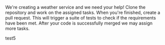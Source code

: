 We're creating a weather service and we need your help! Clone the repository and work on the assigned tasks. When you're finished, create a pull request. This will trigger a suite of tests to check if the requirements have been met. After your code is successfully merged we may assign more tasks.

test5
